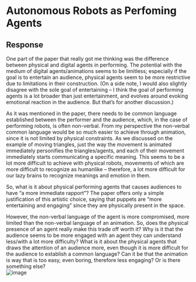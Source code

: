 # Autonomous Robots as Perfoming Agents
## Response

One part of the paper that really got me thinking was the difference between physical and digital agents in performing. The potential with the medium of digital agents/animations seems to be limitless; especially if the goal is to entertain an audience, physical agents seem to be more restrictive due to limitations in their construction. (On a side note, I would also slightly disagree with the sole goal of entertaining – I think the goal of performing agents is a lot broader than just entertainment, and evolves around evoking emotional reaction in the audience. But that’s for another discussion.)

As it was mentioned in the paper, there needs to be common language established between the performer and the audience, which, in the case of performing robots, is often non-verbal. From my perspective the non-verbal common language would be so much easier to achieve through animation, since it is not limited by physical constraints. As we discussed on the example of moving triangles, just the way the movement is animated immediately personifies the triangles/agents, and each of their movement immediately starts communicating a specific meaning. This seems to be a lot more difficult to achieve with physical robots, movements of which are more difficult to recognize as humanlike – therefore, a lot more difficult for our lazy brains to recognize meanings and emotion in them. 

So, what is it about physical performing agents that causes audiences to have “a more immediate rapport”? The paper offers only a simple justification of this artistic choice, saying that puppets are “more entertaining and engaging” since they are physically present in the space. 

However, the non-verbal language of the agent is more compromised, more limited than the non-verbal language of an animation. So, does the physical presence of an agent really make this trade off worth it? Why is it that the audience seems to be more engaged with an agent they can understand less/with a lot more difficulty? What is it about the physical agents that draws the attention of an audience more, even though it is more difficult for the audience to establish a common language? Can it be that the animation is way that is too easy, even boring, therefore less engaging? Or is there something else?  
![image](https://user-images.githubusercontent.com/89770035/132123974-7bd2afe0-e17c-4136-838d-d08aa9cb1be6.png)

